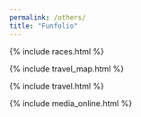 ```yaml
---
permalink: /others/
title: "Funfolio"
---
```


{% include races.html %}

{% include travel_map.html %}

{% include travel.html %}

{% include media_online.html %}
